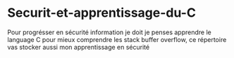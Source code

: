 # Securit-et-apprentissage-du-C
Pour progrésser en sécurité information je doit je penses apprendre le language C pour mieux comprendre les stack buffer overflow, ce répertoire vas stocker aussi mon apprentissage en sécurité 
